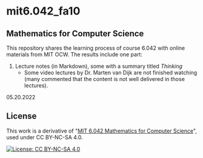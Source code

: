 # mit6.042_fa10

## Mathematics for Computer Science

This repository shares the learning process of course 6.042 with online materials from MIT OCW. The results include one part:

1. Lecture notes (in Markdown), some with a summary titled *Thinking*
   - Some video lectures by Dr. Marten van Dijk are not finished watching (many commented that the content is not well delivered in those lectures).


05.20.2022

## License

This work is a derivative of "[MIT 6.042 Mathematics for Computer Science](https://ocw.mit.edu/courses/6-042j-mathematics-for-computer-science-fall-2010/)", used under CC BY-NC-SA 4.0.

[![License: CC BY-NC-SA 4.0](https://camo.githubusercontent.com/7af524e82af24d98f89dde7c9c9a3849af52e420a66da140b7c7ae92bf7512d5/68747470733a2f2f6c6963656e7365627574746f6e732e6e65742f6c2f62792d6e632d73612f342e302f38387833312e706e67)](https://creativecommons.org/licenses/by-nc-sa/4.0/)
